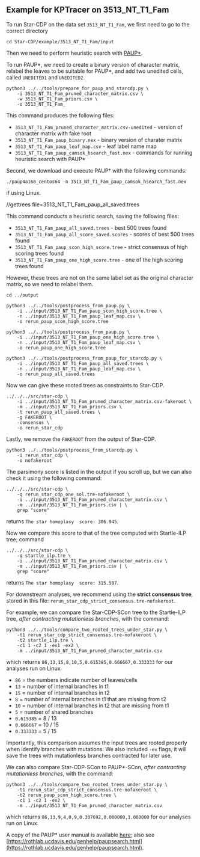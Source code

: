Example for KPTracer on 3513_NT_T1_Fam
--------------------------------------

To run Star-CDP on the data set `3513_NT_T1_Fam`, we first need to go to the correct directory
```
cd Star-CDP/example/3513_NT_T1_Fam/input
```

Then we need to perform heuristic search with [PAUP*](https://paup.phylosolutions.com). 

To run PAUP*, we need to create a binary version of character matrix, relabel the leaves to be suitable for PAUP*, and add two unedited cells, called `UNEDITED1` and `UNEDITED2`.
```
python3 ../../tools/prepare_for_paup_and_starcdp.py \
    -i 3513_NT_T1_Fam_pruned_character_matrix.csv \
    -w 3513_NT_T1_Fam_priors.csv \
    -o 3513_NT_T1_Fam_
```

This command produces the following files: 
* `3513_NT_T1_Fam_pruned_character_matrix.csv-unedited` - version of character matrix with fake root
* `3513_NT_T1_Fam_paup_binary.nex` - binary version of charater matrix
* `3513_NT_T1_Fam_paup_leaf_map.csv` - leaf label name map
* `3513_NT_T1_Fam_paup_camsok_hsearch_fast.nex` - commands for running heuristic search with PAUP*

Second, we download and execute PAUP* with the following commands:
```
./paup4a168_centos64 -n 3513_NT_T1_Fam_paup_camsok_hsearch_fast.nex
```
if using Linux.

//gettrees file=3513_NT_T1_Fam_paup_all_saved.trees

This command conducts a heuristic search, saving the following files:
* `3513_NT_T1_Fam_paup_all_saved.trees` - best 500 trees found
* `3513_NT_T1_Fam_paup_all_score_saved.scores` - scores of best 500 trees found
* `3513_NT_T1_Fam_paup_scon_high_score.tree` - strict consensus of high scoring trees found
* `3513_NT_T1_Fam_paup_one_high_score.tree` - one of the high scoring trees found

However, these trees are not on the same label set as the original character matrix, so we need to relabel them.

```
cd ../output

python3 ../../tools/postprocess_from_paup.py \
    -i ../input/3513_NT_T1_Fam_paup_scon_high_score.tree \
    -n ../input/3513_NT_T1_Fam_paup_leaf_map.csv \
    -o rerun_paup_scon_high_score.tree

python3 ../../tools/postprocess_from_paup.py \
    -i ../input/3513_NT_T1_Fam_paup_one_high_score.tree \
    -n ../input/3513_NT_T1_Fam_paup_leaf_map.csv \
    -o rerun_paup_one_high_score.tree

python3 ../../tools/postprocess_from_paup_for_starcdp.py \
    -i ../input/3513_NT_T1_Fam_paup_all_saved.trees \
    -n ../input/3513_NT_T1_Fam_paup_leaf_map.csv \
    -o rerun_paup_all_saved.trees
```

Now we can give these rooted trees as constraints to Star-CDP.
```
../../../src/star-cdp \
    -i ../input/3513_NT_T1_Fam_pruned_character_matrix.csv-fakeroot \
    -m ../input/3513_NT_T1_Fam_priors.csv \
    -t rerun_paup_all_saved.trees \
    -g FAKEROOT \
    -consensus \
    -o rerun_star_cdp
```

Lastly, we remove the `FAKEROOT` from the output of Star-CDP.
```
python3 ../../tools/postprocess_from_starcdp.py \
    -i rerun_star_cdp \
    -o nofakeroot
```

The parsimony score is listed in the output if you scroll up, but we can also check it using the following command:
```
../../../src/star-cdp \
    -q rerun_star_cdp_one_sol.tre-nofakeroot \
    -i ../input/3513_NT_T1_Fam_pruned_character_matrix.csv \
    -m ../input/3513_NT_T1_Fam_priors.csv | \
    grep "score"
```
returns `The star homoplasy  score: 306.945`.

Now we compare this score to that of the tree computed with Startle-ILP tree; command
```
../../../src/star-cdp \
    -q startle_ilp.tre \
    -i ../input/3513_NT_T1_Fam_pruned_character_matrix.csv \
    -m ../input/3513_NT_T1_Fam_priors.csv | \
    grep "score"
```
returns `The star homoplasy  score: 315.507`.

For downstream analyses, we recommend using the **strict consensus tree**, stored in this file: `rerun_star_cdp_strict_consensus.tre-nofakeroot`.

For example, we can compare the Star-CDP-SCon tree to the Startle-ILP tree, *after contracting mutationless branches*, with the command:
```
python3 ../../tools/compare_two_rooted_trees_under_star.py \
    -t1 rerun_star_cdp_strict_consensus.tre-nofakeroot \
    -t2 startle_ilp.tre \
    -c1 1 -c2 1 -ex1 -ex2 \
    -m ../input/3513_NT_T1_Fam_pruned_character_matrix.csv 
```
which returns `86,13,15,8,10,5,0.615385,0.666667,0.333333` for our analyses run on Linux.
* `86` = the numbers indicate number of leaves/cells
* `13` = number of internal branches in t1
* `15` = number of internal branches in t2
* `8` = number of internal branches in t1 that are missing from t2
* `10` = number of internal branches in t2 that are missing from t1
* `5` = number of shared branches
* `0.615385` = 8 / 13
* `0.666667` = 10 / 15
* `0.333333` = 5 / 15

Importantly, this comparison assumes the input trees are rooted properly when identify branches with mutations.
We also included `-ex` flags, it will save the trees with mutationless branches contracted for later use. 

We can also compare Star-CDP-SCon to PAUP*-SCon, *after contracting mutationless branches*, with the command:
```
python3 ../../tools/compare_two_rooted_trees_under_star.py \
    -t1 rerun_star_cdp_strict_consensus.tre-nofakeroot \
    -t2 rerun_paup_scon_high_score.tree \
    -c1 1 -c2 1 -ex2 \
    -m ../input/3513_NT_T1_Fam_pruned_character_matrix.csv 
```
which returns `86,13,9,4,0,9,0.307692,0.000000,1.000000` for our analyses run on Linux.

A copy of the PAUP* user manual is available [here](https://phylosolutions.com/paup-documentation/paupmanual.pdf); also see [https://rothlab.ucdavis.edu/genhelp/paupsearch.html](https://rothlab.ucdavis.edu/genhelp/paupsearch.html).

